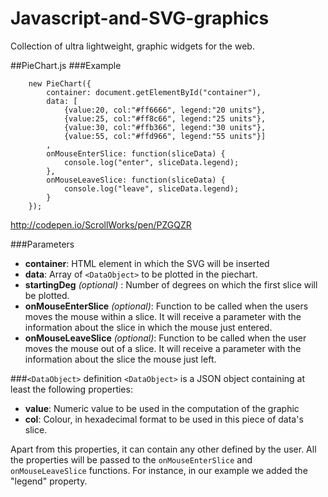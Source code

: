 # Javascript-and-SVG-graphics
Collection of ultra lightweight, graphic widgets for the web. 


##PieChart.js
###Example
```
	new PieChart({
		container: document.getElementById("container"),
		data: [
			{value:20, col:"#ff6666", legend:"20 units"},
			{value:25, col:"#ff8c66", legend:"25 units"},
			{value:30, col:"#ffb366", legend:"30 units"},
			{value:55, col:"#ffd966", legend:"55 units"}]
		,
		onMouseEnterSlice: function(sliceData) {
			console.log("enter", sliceData.legend);	
		},	
		onMouseLeaveSlice: function(sliceData) {
			console.log("leave", sliceData.legend);	
		}	
	});
```
http://codepen.io/ScrollWorks/pen/PZGQZR


###Parameters
* **container**: HTML element in which the SVG will be inserted 
* **data**: Array of `<DataObject>` to be plotted in the piechart.
* **startingDeg** *(optional)* : Number of degrees on which the first slice will be plotted.
* **onMouseEnterSlice** *(optional)*: Function to be called when the users moves the mouse within a slice. It will receive a parameter with the information about the slice in which the mouse just entered.
* **onMouseLeaveSlice** *(optional)*: Function to be called when the user moves the mouse out of a slice. It will receive a parameter with the information about the slice the mouse just left.


###`<DataObject>` definition
`<DataObject>` is a JSON object containing at least the following properties:
  * **value**: Numeric value to be used in the computation of the graphic
  * **col**: Colour, in hexadecimal format to be used in this piece of data's slice.

Apart from this properties, it can contain any other defined by the user. All the properties will be passed to the `onMouseEnterSlice` and `onMouseLeaveSlice` functions. For instance, in our example we added the "legend" property.
